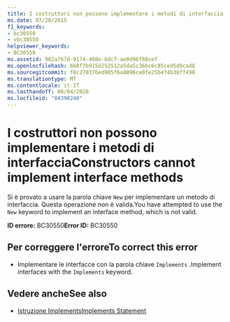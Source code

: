 ```yaml
---
title: I costruttori non possono implementare i metodi di interfaccia
ms.date: 07/20/2015
f1_keywords:
- bc30550
- vbc30550
helpviewer_keywords:
- BC30550
ms.assetid: 982a767d-9174-408e-bdcf-ae0d96f88cef
ms.openlocfilehash: 660f7b915d252512a5da5c36bc6c85ced5d9cad8
ms.sourcegitcommit: f8c270376ed905f6a8896ce0fe25b4f4b38ff498
ms.translationtype: MT
ms.contentlocale: it-IT
ms.lasthandoff: 06/04/2020
ms.locfileid: "84390240"
---
```

# <a name="constructors-cannot-implement-interface-methods"></a><span data-ttu-id="48b52-102">I costruttori non possono implementare i metodi di interfaccia</span><span class="sxs-lookup"><span data-stu-id="48b52-102">Constructors cannot implement interface methods</span></span>
<span data-ttu-id="48b52-103">Si è provato a usare la parola chiave `New` per implementare un metodo di interfaccia. Questa operazione non è valida.</span><span class="sxs-lookup"><span data-stu-id="48b52-103">You have attempted to use the `New` keyword to implement an interface method, which is not valid.</span></span>  
  
 <span data-ttu-id="48b52-104">**ID errore:** BC30550</span><span class="sxs-lookup"><span data-stu-id="48b52-104">**Error ID:** BC30550</span></span>  
  
## <a name="to-correct-this-error"></a><span data-ttu-id="48b52-105">Per correggere l'errore</span><span class="sxs-lookup"><span data-stu-id="48b52-105">To correct this error</span></span>  
  
- <span data-ttu-id="48b52-106">Implementare le interfacce con la parola chiave `Implements` .</span><span class="sxs-lookup"><span data-stu-id="48b52-106">Implement interfaces with the `Implements` keyword.</span></span>  
  
## <a name="see-also"></a><span data-ttu-id="48b52-107">Vedere anche</span><span class="sxs-lookup"><span data-stu-id="48b52-107">See also</span></span>

- [<span data-ttu-id="48b52-108">Istruzione Implements</span><span class="sxs-lookup"><span data-stu-id="48b52-108">Implements Statement</span></span>](../language-reference/statements/implements-statement.md)
